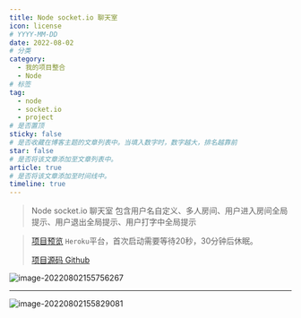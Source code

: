 ```yaml
---
title: Node socket.io 聊天室
icon: license
# YYYY-MM-DD
date: 2022-08-02
# 分类
category:
  - 我的项目整合
  - Node
# 标签
tag:
  - node
  - socket.io
  - project
# 是否置顶
sticky: false
# 是否收藏在博客主题的文章列表中。当填入数字时，数字越大，排名越靠前
star: false
# 是否将该文章添加至文章列表中。
article: true
# 是否将该文章添加至时间线中。
timeline: true
---
```


> Node socket.io 聊天室 包含用户名自定义、多人房间、用户进入房间全局提示、用户退出全局提示、用户打字中全局提示


<!-- more -->


> [项目预览](http://socket-io-chats.herokuapp.com/)   `Heroku`平台，首次启动需要等待20秒，30分钟后休眠。
>
> [项目源码 Github](https://github.com/ivwv/socket_io_chat)

![image-20220802155756267](https://public-1310720021.cos.ap-shanghai.myqcloud.com/headimg/typora-user-images/2022-08-02-15:57:56*image-20220802155756267*f.png)

---

![image-20220802155829081](https://public-1310720021.cos.ap-shanghai.myqcloud.com/headimg/typora-user-images/2022-08-02-15:58:29*image-20220802155829081*5.png)